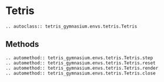 # Tetris

```{eval-rst}
.. autoclass:: tetris_gymnasium.envs.tetris.Tetris
```

## Methods
```{eval-rst}
.. automethod:: tetris_gymnasium.envs.tetris.Tetris.step
.. automethod:: tetris_gymnasium.envs.tetris.Tetris.reset
.. automethod:: tetris_gymnasium.envs.tetris.Tetris.render
.. automethod:: tetris_gymnasium.envs.tetris.Tetris.close
```
